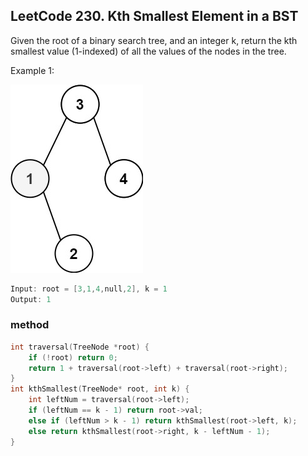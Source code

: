 ## LeetCode 230. Kth Smallest Element in a BST

Given the root of a binary search tree, and an integer k, return the kth smallest value (1-indexed) of all the values of the nodes in the tree.

Example 1:

![](https://github.com/kavinwkp/blogimage/raw/main/img/LeetCode/230/kthtree1.jpg)

```cpp
Input: root = [3,1,4,null,2], k = 1
Output: 1
```

### method

```cpp
int traversal(TreeNode *root) {
    if (!root) return 0;
    return 1 + traversal(root->left) + traversal(root->right);
}
int kthSmallest(TreeNode* root, int k) {
    int leftNum = traversal(root->left);
    if (leftNum == k - 1) return root->val;
    else if (leftNum > k - 1) return kthSmallest(root->left, k);
    else return kthSmallest(root->right, k - leftNum - 1);
}
```